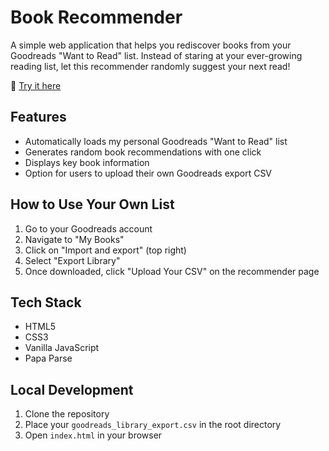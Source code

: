 # Book Recommender

A simple web application that helps you rediscover books from your Goodreads "Want to Read" list. Instead of staring at your ever-growing reading list, let this recommender randomly suggest your next read!

🔗 [Try it here](https://ruvas20.github.io/book-recommender/index.html)

## Features

- Automatically loads my personal Goodreads "Want to Read" list
- Generates random book recommendations with one click
- Displays key book information
- Option for users to upload their own Goodreads export CSV

## How to Use Your Own List

1. Go to your Goodreads account
2. Navigate to "My Books"
3. Click on "Import and export" (top right)
4. Select "Export Library"
5. Once downloaded, click "Upload Your CSV" on the recommender page

## Tech Stack

- HTML5
- CSS3
- Vanilla JavaScript
- Papa Parse

## Local Development

1. Clone the repository
2. Place your `goodreads_library_export.csv` in the root directory
3. Open `index.html` in your browser
